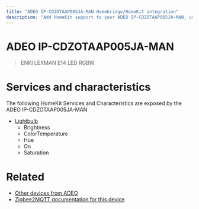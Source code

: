 ```yaml
---
title: "ADEO IP-CDZOTAAP005JA-MAN Homebridge/HomeKit integration"
description: "Add HomeKit support to your ADEO IP-CDZOTAAP005JA-MAN, using Homebridge, Zigbee2MQTT and homebridge-z2m."
---
```

<!---
This file has been GENERATED using src/docgen/docgen.ts
DO NOT EDIT THIS FILE MANUALLY!
-->
# ADEO IP-CDZOTAAP005JA-MAN
> ENKI LEXMAN E14 LED RGBW


# Services and characteristics
The following HomeKit Services and Characteristics are exposed by
the ADEO IP-CDZOTAAP005JA-MAN

* [Lightbulb](../../light.md)
  * Brightness
  * ColorTemperature
  * Hue
  * On
  * Saturation


# Related
* [Other devices from ADEO](../index.md#adeo)
* [Zigbee2MQTT documentation for this device](https://www.zigbee2mqtt.io/devices/IP-CDZOTAAP005JA-MAN.html)